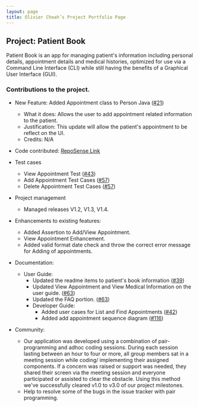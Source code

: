 ```yaml
---
layout: page
title: Olivier Cheah’s Project Portfolio Page
---
```


## Project: Patient Book 
Patient Book is an app for managing patient's information including personal details, appointment details and  medical histories, optimized for use via a Command Line Interface (CLI) while still having the benefits of a Graphical User Interface (GUI).

### Contributions to the project.

* New Feature: Added Appointment class to Person Java ([#21](https://github.com/AY2021S2-TIC4002-F18-4/tp2/pull/21)) 
  * What it does: Allows the user to add appointment related information to the patient. 
  * Justification: This update will allow the patient's appointment to be reflect on the UI.
  * Credits: N/A

* Code contributed: [RepoSense Link](https://nus-tic4002-ay2021s2.github.io/tp-dashboard/?search=&sort=groupTitle&sortWithin=title&timeframe=commit&mergegroup=&groupSelect=groupByRepos&breakdown=true&checkedFileTypes=docs~functional-code~test-code~other&since=)
 
* Test cases
    * View Appointment Test ([#43](https://github.com/AY2021S2-TIC4002-F18-4/tp2/pull/43))
    * Add Appointment Test Cases ([#57](https://github.com/AY2021S2-TIC4002-F18-4/tp2/pull/57))
    * Delete Appointment Test Cases ([#57](https://github.com/AY2021S2-TIC4002-F18-4/tp2/pull/57))
    
* Project management
    * Managed releases V1.2, V1.3, V1.4. 
     
* Enhancements to existing features:
  * Added Assertion to Add/View Appointment.
  * View Appointment Enhancement.
  * Added valid format date check and throw the correct error message for Adding of appointments. 

* Documentation:
  * User Guide:
    * Updated the readme items to patient's book information ([#39](https://github.com/AY2021S2-TIC4002-F18-4/tp2/pull/39))
    * Updated View Appointment and View Medical Information on the user guide. ([#63](https://github.com/AY2021S2-TIC4002-F18-4/tp2/pull/63))
    * Updated the FAQ portion. ([#63](https://github.com/AY2021S2-TIC4002-F18-4/tp2/pull/63))
    * Developer Guide:
      * Added user cases for List and Find Appointments ([#42](https://github.com/AY2021S2-TIC4002-F18-4/tp2/pull/42))
      * Added add appointment sequence diagram ([#116](https://github.com/AY2021S2-TIC4002-F18-4/tp2/pull/117))
* Community:
  * Our application was developed using a combination of pair-programming and adhoc coding sessions. During each session lasting between an hour to four or more, all group members sat in a meeting session while coding/ implementing their assigned components. If a concern was raised or support was needed, they shared their screen via the meeting session and everyone participated or assisted to clear the obstacle. Using this method we've successfully cleared v1.0 to v3.0 of our project milestones. 
  * Help to resolve some of the bugs in the issue tracker with pair programming.
